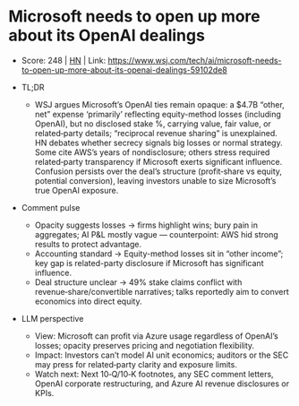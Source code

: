 # Microsoft needs to open up more about its OpenAI dealings

- Score: 248 | [HN](https://news.ycombinator.com/item?id=45719669) | Link: https://www.wsj.com/tech/ai/microsoft-needs-to-open-up-more-about-its-openai-dealings-59102de8

- TL;DR
  - WSJ argues Microsoft’s OpenAI ties remain opaque: a $4.7B “other, net” expense ‘primarily’ reflecting equity-method losses (including OpenAI), but no disclosed stake %, carrying value, fair value, or related‑party details; “reciprocal revenue sharing” is unexplained. HN debates whether secrecy signals big losses or normal strategy. Some cite AWS’s years of nondisclosure; others stress required related‑party transparency if Microsoft exerts significant influence. Confusion persists over the deal’s structure (profit‑share vs equity, potential conversion), leaving investors unable to size Microsoft’s true OpenAI exposure.

- Comment pulse
  - Opacity suggests losses → firms highlight wins; bury pain in aggregates; AI P&L mostly vague — counterpoint: AWS hid strong results to protect advantage.
  - Accounting standard → Equity-method losses sit in “other income”; key gap is related-party disclosure if Microsoft has significant influence.
  - Deal structure unclear → 49% stake claims conflict with revenue‑share/convertible narratives; talks reportedly aim to convert economics into direct equity.

- LLM perspective
  - View: Microsoft can profit via Azure usage regardless of OpenAI’s losses; opacity preserves pricing and negotiation flexibility.
  - Impact: Investors can’t model AI unit economics; auditors or the SEC may press for related‑party clarity and exposure limits.
  - Watch next: Next 10‑Q/10‑K footnotes, any SEC comment letters, OpenAI corporate restructuring, and Azure AI revenue disclosures or KPIs.
